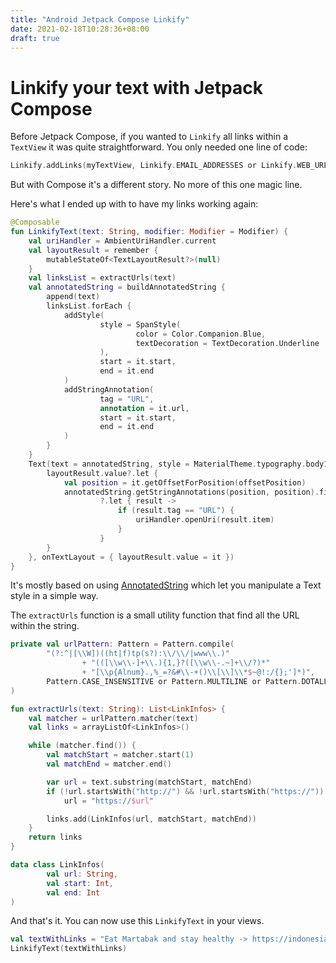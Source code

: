 ```yaml
---
title: "Android Jetpack Compose Linkify"
date: 2021-02-18T10:28:36+08:00
draft: true
---
```


# Linkify your text with Jetpack Compose

Before  Jetpack Compose, if you wanted to `Linkify` all links within a `TextView` it was quite straightforward. You only needed one line of code:  

```kotlin
Linkify.addLinks(myTextView, Linkify.EMAIL_ADDRESSES or Linkify.WEB_URLS)
```

But with Compose it's a different story. No more of this one magic line.

Here's what I ended up with to have my links working again:

```kotlin
@Composable
fun LinkifyText(text: String, modifier: Modifier = Modifier) {
    val uriHandler = AmbientUriHandler.current
    val layoutResult = remember {
        mutableStateOf<TextLayoutResult?>(null)
    }
    val linksList = extractUrls(text)
    val annotatedString = buildAnnotatedString {
        append(text)
        linksList.forEach {
            addStyle(
                    style = SpanStyle(
                            color = Color.Companion.Blue,
                            textDecoration = TextDecoration.Underline
                    ),
                    start = it.start,
                    end = it.end
            )
            addStringAnnotation(
                    tag = "URL",
                    annotation = it.url,
                    start = it.start,
                    end = it.end
            )
        }
    }
    Text(text = annotatedString, style = MaterialTheme.typography.body1, modifier = modifier.tapGestureFilter { offsetPosition ->
        layoutResult.value?.let {
            val position = it.getOffsetForPosition(offsetPosition)
            annotatedString.getStringAnnotations(position, position).firstOrNull()
                    ?.let { result ->
                        if (result.tag == "URL") {
                            uriHandler.openUri(result.item)
                        }
                    }
        }
    }, onTextLayout = { layoutResult.value = it })
}
```

It's mostly based on using [AnnotatedString](https://developer.android.com/reference/kotlin/androidx/compose/ui/text/AnnotatedString) which let you manipulate a Text style in a simple way.

The `extractUrls` function is a small utility function that find all the URL within the string.

```kotlin
private val urlPattern: Pattern = Pattern.compile(
        "(?:^|[\\W])((ht|f)tp(s?):\\/\\/|www\\.)"
                + "(([\\w\\-]+\\.){1,}?([\\w\\-.~]+\\/?)*"
                + "[\\p{Alnum}.,%_=?&#\\-+()\\[\\]\\*$~@!:/{};']*)",
        Pattern.CASE_INSENSITIVE or Pattern.MULTILINE or Pattern.DOTALL
)

fun extractUrls(text: String): List<LinkInfos> {
    val matcher = urlPattern.matcher(text)
    val links = arrayListOf<LinkInfos>()

    while (matcher.find()) {
        val matchStart = matcher.start(1)
        val matchEnd = matcher.end()

        var url = text.substring(matchStart, matchEnd)
        if (!url.startsWith("http://") && !url.startsWith("https://"))
            url = "https://$url"

        links.add(LinkInfos(url, matchStart, matchEnd))
    }
    return links
}

data class LinkInfos(
        val url: String,
        val start: Int,
        val end: Int
)
```

And that's it. You can now use this `LinkifyText` in your views.

```kotlin
val textWithLinks = "Eat Martabak and stay healthy -> https://indonesiaexpat.id/wp-content/uploads/2018/11/martabak-manis.jpg don't you think it looks good?"
LinkifyText(textWithLinks)
```
